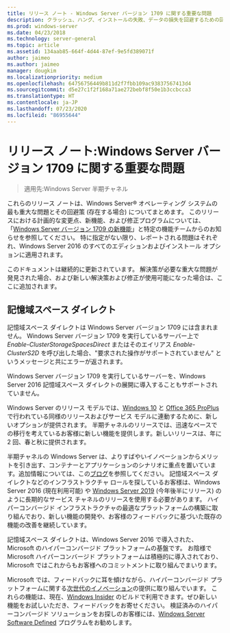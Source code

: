 ```yaml
---
title: リリース ノート - Windows Server バージョン 1709 に関する重要な問題
description: クラッシュ、ハング、インストールの失敗、データの損失を回避するための回避策を必要とする重大な問題についてまとめます。クラッシュ、ハング、インストールの失敗、データの損失を回避するための回避策を必要とする重大な問題についてまとめます。
ms.prod: windows-server
ms.date: 04/23/2018
ms.technology: server-general
ms.topic: article
ms.assetid: 134aab85-664f-4d44-87ef-9e5fd389071f
author: jaimeo
ms.author: jaimeo
manager: dougkim
ms.localizationpriority: medium
ms.openlocfilehash: 64756756449b811d2f7fbb109ac93837567413d4
ms.sourcegitcommit: d5e27c1f2f168a71ae272bebf8f50e1b3ccbcca3
ms.translationtype: HT
ms.contentlocale: ja-JP
ms.lasthandoff: 07/23/2020
ms.locfileid: "86955644"
---
```

# <a name="release-notes-important-issues-in-windows-server-version-1709"></a>リリース ノート:Windows Server バージョン 1709 に関する重要な問題

>適用先:Windows Server 半期チャネル

これらのリリース ノートは、Windows Server&reg; オペレーティング システムの最も重大な問題とその回避策 (存在する場合) についてまとめます。 このリリースにおける計画的な変更点、新機能、および修正プログラムについては、「[Windows Server バージョン 1709 の新機能](whats-new-in-windows-server-1709.md)」と特定の機能チームからのお知らせを参照してください。 特に指定がない限り、レポートされる問題はそれぞれ、Windows Server 2016 のすべてのエディションおよびインストール オプションに適用されます。  

このドキュメントは継続的に更新されています。 解決策が必要な重大な問題が発見された場合、および新しい解決策および修正が使用可能になった場合は、ここに追加されます。  
  
## <a name="storage-spaces-direct"></a>記憶域スペース ダイレクト
[comment]: # (ID: 不明、送信者: stevenek、状態: サインオフ)  
記憶域スペース ダイレクトは Windows Server バージョン 1709 には含まれません。 Windows Server バージョン 1709 を実行しているサーバー上で *Enable-ClusterStorageSpacesDirect* またはそのエイリアス *Enable-ClusterS2D* を呼び出した場合、"要求された操作がサポートされていません" というメッセージと共にエラーが返されます。

Windows Server バージョン 1709 を実行しているサーバーを、Windows Server 2016 記憶域スペース ダイレクトの展開に導入することもサポートされていません。

Windows Server のリリース モデルでは、[Windows 10](/windows/deployment/update/waas-overview) と [Office 365 ProPlus](https://support.office.com/article/Overview-of-the-upcoming-changes-to-Office-365-ProPlus-update-management-78b33779-9356-4cdf-9d2c-08350ef05cca?ui=en-US&rs=en-US&ad=US) で行われている同様のリリースおよびサービス モデルに連動するために、新しいオプションが提供されます。 半期チャネルのリリースでは、迅速なペースでの移行を考えているお客様に新しい機能を提供します。新しいリリースは、年に 2 回、春と秋に提供されます。

半期チャネルの Windows Server は、よりすばやいイノベーションからメリットを引き出す、コンテナーとアプリケーションのシナリオに重点を置いています。追加情報については、この[ブログ](https://cloudblogs.microsoft.com/windowsserver/2018/03/29/windows-server-semi-annual-channel-update)を参照してください。 記憶域スペース ダイレクトなどのインフラストラクチャ ロールを探しているお客様は、Windows Server 2016 (現在利用可能) や [Windows Server 2019](https://cloudblogs.microsoft.com/windowsserver/2018/03/20/introducing-windows-server-2019-now-available-in-preview) (今年後半にリリース) のように長期的なサービス チャネルのリリースを使用する必要があります。 ハイパーコンバージド インフラストラクチャの最適なプラットフォームの構築に取り組んでおり、新しい機能の開発や、お客様のフィードバックに基づいた既存の機能の改善を継続しています。 

記憶域スペース ダイレクトは、Windows Server 2016 で導入された、Microsoft のハイパーコンバージド プラットフォームの基盤です。 お陰様で Microsoft ハイパーコンバージド プラットフォームは積極的に導入されており、Microsoft ではこれからもお客様へのコミットメントに取り組んでまいります。

Microsoft では、フィードバックに耳を傾けながら、ハイパーコンバージド プラットフォームに関する[次世代のイノベーション](https://cloudblogs.microsoft.com/windowsserver/2017/09/07/sneak-peek-2-windows-server-version-1709-hyper-converged-infrastructure/)の提供に取り組んでいます。 これらの機能は、現在、[Windows Insider](https://insider.windows.com/for-business/) のビルドで利用できます。ぜひ新しい機能をお試しいただき、フィードバックをお寄せください。 検証済みのハイパーコンバージド ソリューションをお探しのお客様には、[Windows Server Software Defined](https://microsoft.com/wssd) プログラムをお勧めします。
